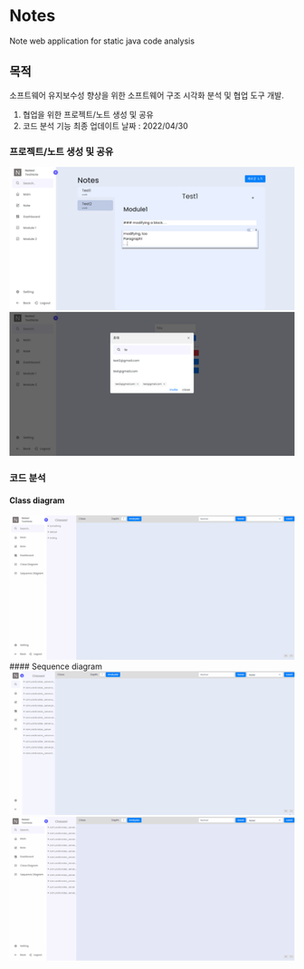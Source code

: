 # Notes
Note web application for static java code analysis

## 목적
소프트웨어 유지보수성 향상을 위한 소프트웨어 구조 시각화 분석 및 협업 도구 개발.
  1. 협업을 위한 프로젝트/노트 생성 및 공유
  2. 코드 분석 기능
최종 업데이트 날짜 : 2022/04/30

### 프로젝트/노트 생성 및 공유
<img src="images/notes.png" />
<img src="images/invite.png" />

### 코드 분석
#### Class diagram
<img src="images/classdiagram.gif" />
#### Sequence diagram
<img src="images/sequencediagram.gif" />
<img src="images/sequencediagram2.gif" />

